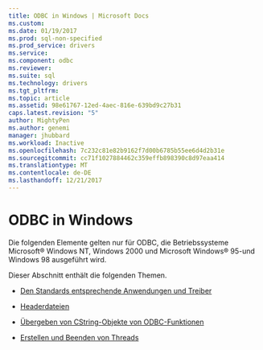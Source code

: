 ```yaml
---
title: ODBC in Windows | Microsoft Docs
ms.custom: 
ms.date: 01/19/2017
ms.prod: sql-non-specified
ms.prod_service: drivers
ms.service: 
ms.component: odbc
ms.reviewer: 
ms.suite: sql
ms.technology: drivers
ms.tgt_pltfrm: 
ms.topic: article
ms.assetid: 98e61767-12ed-4aec-816e-639bd9c27b31
caps.latest.revision: "5"
author: MightyPen
ms.author: genemi
manager: jhubbard
ms.workload: Inactive
ms.openlocfilehash: 7c232c81e82b9162f7d00b6785b55ee6d4d2b31e
ms.sourcegitcommit: cc71f1027884462c359effb898390c8d97eaa414
ms.translationtype: MT
ms.contentlocale: de-DE
ms.lasthandoff: 12/21/2017
---
```

# <a name="odbc-in-windows"></a>ODBC in Windows
Die folgenden Elemente gelten nur für ODBC, die Betriebssysteme Microsoft® Windows NT, Windows 2000 und Microsoft Windows® 95-und Windows 98 ausgeführt wird.  
  
 Dieser Abschnitt enthält die folgenden Themen.  
  
-   [Den Standards entsprechende Anwendungen und Treiber](../../../odbc/reference/develop-app/standards-compliant-applications-and-drivers.md)  
  
-   [Headerdateien](../../../odbc/reference/develop-app/header-files.md)  
  
-   [Übergeben von CString-Objekte von ODBC-Funktionen](../../../odbc/reference/develop-app/cstring-class.md)  
  
-   [Erstellen und Beenden von Threads](../../../odbc/reference/develop-app/creating-and-terminating-threads.md)
